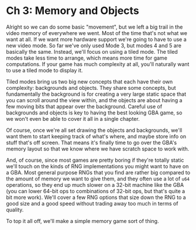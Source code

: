 # Ch 3: Memory and Objects

Alright so we can do some basic "movement", but we left a big trail in the video
memory of everywhere we went. Most of the time that's not what we want at all.
If we want more hardware support we're going to have to use a new video mode. So
far we've only used Mode 3, but modes 4 and 5 are basically the same. Instead,
we'll focus on using a tiled mode. The tiled modes take less time to arrange,
which means more time for game computations. If your game has much complexity at
all, you'll naturally want to use a tiled mode to display it.

Tiled modes bring us two big new concepts that each have their own complexity:
backgrounds and objects. They share some concepts, but fundamentally the
background is for creating a very large static space that you can scroll around
the view within, and the objects are about having a few moving bits that appear
over the background. Careful use of backgrounds and objects is key to having the
best looking GBA game, so we won't even be able to cover it all in a single
chapter.

Of course, once we're all set drawing the objects and backgrounds, we'll want
them to start keeping track of what's where, and maybe store info on stuff
that's off screen. That means it's finally time to go over the GBA's memory
layout so that we know where we have scratch space to work with.

And, of course, since most games are pretty boring if they're totally static
we'll touch on the kinds of RNG implementations you might want to have on a GBA.
Most general purpose RNGs that you find are rather big compared to the amount of
memory we want to give them, and they often use a lot of `u64` operations, so
they end up much slower on a 32-bit machine like the GBA (you can lower 64-bit
ops to combinations of 32-bit ops, but that's quite a bit more work). We'll
cover a few RNG options that size down the RNG to a good size and a good speed
without trading away too much in terms of quality.

To top it all off, we'll make a simple memory game sort of thing.
